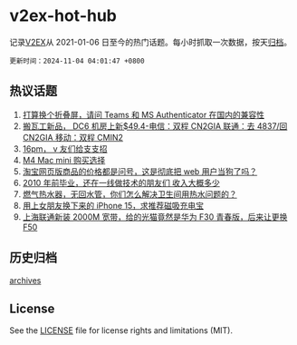 # v2ex-hot-hub

 记录[V2EX](https://www.v2ex.com/)从 2021-01-06 日至今的热门话题。每小时抓取一次数据，按天[归档](archives)。

`更新时间：2024-11-04 04:01:47 +0800`

## 热议话题

1. [打算换个折叠屏，请问 Teams 和 MS Authenticator 在国内的兼容性](https://www.v2ex.com/t/1086142)
1. [搬瓦工新品， DC6 机房上新$49.4-电信：双程 CN2GIA 联通：去 4837/回 CN2GIA 移动：双程 CMIN2](https://www.v2ex.com/t/1086127)
1. [16pm， v 友们给支支招](https://www.v2ex.com/t/1086122)
1. [M4 Mac mini 购买选择](https://www.v2ex.com/t/1086164)
1. [淘宝网页版商品的价格都是问号，这是彻底把 web 用户当狗了吗？](https://www.v2ex.com/t/1086121)
1. [2010 年前毕业，还在一线做技术的朋友们 收入大概多少](https://www.v2ex.com/t/1086183)
1. [燃气热水器，无回水管，你们怎么解决卫生间用热水问题的？](https://www.v2ex.com/t/1086136)
1. [用上女朋友换下来的 iPhone 15，求推荐磁吸充电宝](https://www.v2ex.com/t/1086155)
1. [上海联通新装 2000M 宽带，给的光猫竟然是华为 F30 青春版，后来让更换 F50](https://www.v2ex.com/t/1086153)

## 历史归档

[archives](archives)

## License

See the [LICENSE](LICENSE) file for license rights and limitations (MIT).
